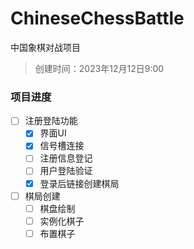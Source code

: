 # ChineseChessBattle
中国象棋对战项目

> 创建时间：2023年12月12日9:00

### 项目进度

- [ ] 注册登陆功能
  - [x] 界面UI
  - [x] 信号槽连接
  - [ ] 注册信息登记
  - [ ] 用户登陆验证
  - [x] 登录后链接创建棋局
- [ ] 棋局创建
  - [ ] 棋盘绘制
  - [ ] 实例化棋子
  - [ ] 布置棋子
